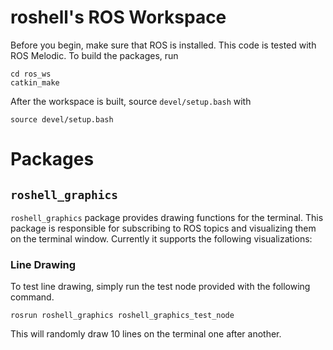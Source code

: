 # roshell's ROS Workspace
Before you begin, make sure that ROS is installed. This code is tested with ROS Melodic. To build the packages, run
```
cd ros_ws
catkin_make
```
After the workspace is built, source `devel/setup.bash` with
```
source devel/setup.bash
```

# Packages
## `roshell_graphics`
`roshell_graphics` package provides drawing functions for the terminal. This package is responsible for subscribing to ROS topics and visualizing them on the terminal window. Currently it supports the following visualizations:

### Line Drawing
To test line drawing, simply run the test node provided with the following command.
```
rosrun roshell_graphics roshell_graphics_test_node
```
This will randomly draw 10 lines on the terminal one after another.
